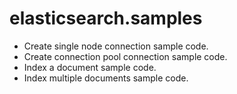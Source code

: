 # elasticsearch.samples

- Create single node connection sample code.
- Create connection pool connection sample code.
- Index a document sample code.
- Index multiple documents sample code.